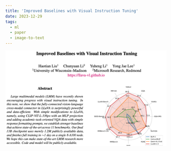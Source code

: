 ```yaml
---
title: 'Improved Baselines with Visual Instruction Tuning'
date: 2023-12-29
tags:
  - ml
  - paper
  - image-to-text
---
```



![](/files/paper-screenshots/2310.03744-screenshot.png)

